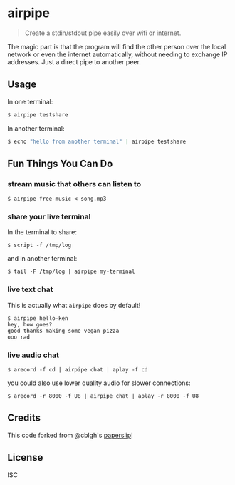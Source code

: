 # airpipe

> Create a stdin/stdout pipe easily over wifi or internet.

The magic part is that the program will find the other person over the local
network or even the internet automatically, without needing to exchange IP
addresses. Just a direct pipe to another peer.

## Usage

In one terminal:
```sh
$ airpipe testshare
```

In another terminal:
```sh
$ echo "hello from another terminal" | airpipe testshare
```

## Fun Things You Can Do

### stream music that others can listen to

```
$ airpipe free-music < song.mp3
```

### share your live terminal

In the terminal to share:
```
$ script -f /tmp/log
```

and in another terminal:
```
$ tail -F /tmp/log | airpipe my-terminal
```

### live text chat

This is actually what `airpipe` does by default!

```
$ airpipe hello-ken
hey, how goes?
good thanks making some vegan pizza
ooo rad
```

### live audio chat

```
$ arecord -f cd | airpipe chat | aplay -f cd
```

you could also use lower quality audio for slower connections:

```
$ arecord -r 8000 -f U8 | airpipe chat | aplay -r 8000 -f U8
```

## Credits

This code forked from @cblgh's [paperslip](https://github.com/cblgh/paperslip)!

## License

ISC
